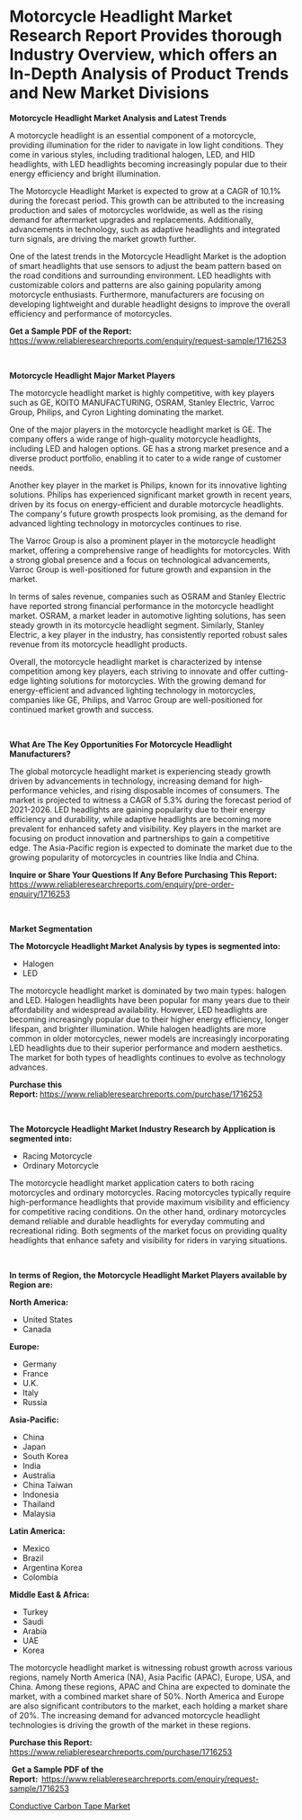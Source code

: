 <p><h1>Motorcycle Headlight Market Research Report Provides thorough Industry Overview, which offers an In-Depth Analysis of Product Trends and New Market Divisions</h1></p><p><strong>Motorcycle Headlight Market Analysis and Latest Trends</strong></p>
<p><p>A motorcycle headlight is an essential component of a motorcycle, providing illumination for the rider to navigate in low light conditions. They come in various styles, including traditional halogen, LED, and HID headlights, with LED headlights becoming increasingly popular due to their energy efficiency and bright illumination.</p><p>The Motorcycle Headlight Market is expected to grow at a CAGR of 10.1% during the forecast period. This growth can be attributed to the increasing production and sales of motorcycles worldwide, as well as the rising demand for aftermarket upgrades and replacements. Additionally, advancements in technology, such as adaptive headlights and integrated turn signals, are driving the market growth further.</p><p>One of the latest trends in the Motorcycle Headlight Market is the adoption of smart headlights that use sensors to adjust the beam pattern based on the road conditions and surrounding environment. LED headlights with customizable colors and patterns are also gaining popularity among motorcycle enthusiasts. Furthermore, manufacturers are focusing on developing lightweight and durable headlight designs to improve the overall efficiency and performance of motorcycles.</p></p>
<p><strong>Get a Sample PDF of the Report:&nbsp;</strong> <a href="https://www.reliableresearchreports.com/enquiry/request-sample/1716253">https://www.reliableresearchreports.com/enquiry/request-sample/1716253</a></p>
<p>&nbsp;</p>
<p><strong>Motorcycle Headlight Major Market Players</strong></p>
<p><p>The motorcycle headlight market is highly competitive, with key players such as GE, KOITO MANUFACTURING, OSRAM, Stanley Electric, Varroc Group, Philips, and Cyron Lighting dominating the market. </p><p>One of the major players in the motorcycle headlight market is GE. The company offers a wide range of high-quality motorcycle headlights, including LED and halogen options. GE has a strong market presence and a diverse product portfolio, enabling it to cater to a wide range of customer needs.</p><p>Another key player in the market is Philips, known for its innovative lighting solutions. Philips has experienced significant market growth in recent years, driven by its focus on energy-efficient and durable motorcycle headlights. The company's future growth prospects look promising, as the demand for advanced lighting technology in motorcycles continues to rise.</p><p>The Varroc Group is also a prominent player in the motorcycle headlight market, offering a comprehensive range of headlights for motorcycles. With a strong global presence and a focus on technological advancements, Varroc Group is well-positioned for future growth and expansion in the market.</p><p>In terms of sales revenue, companies such as OSRAM and Stanley Electric have reported strong financial performance in the motorcycle headlight market. OSRAM, a market leader in automotive lighting solutions, has seen steady growth in its motorcycle headlight segment. Similarly, Stanley Electric, a key player in the industry, has consistently reported robust sales revenue from its motorcycle headlight products.</p><p>Overall, the motorcycle headlight market is characterized by intense competition among key players, each striving to innovate and offer cutting-edge lighting solutions for motorcycles. With the growing demand for energy-efficient and advanced lighting technology in motorcycles, companies like GE, Philips, and Varroc Group are well-positioned for continued market growth and success.</p></p>
<p>&nbsp;</p>
<p><strong>What Are The Key Opportunities For Motorcycle Headlight Manufacturers?</strong></p>
<p><p>The global motorcycle headlight market is experiencing steady growth driven by advancements in technology, increasing demand for high-performance vehicles, and rising disposable incomes of consumers. The market is projected to witness a CAGR of 5.3% during the forecast period of 2021-2026. LED headlights are gaining popularity due to their energy efficiency and durability, while adaptive headlights are becoming more prevalent for enhanced safety and visibility. Key players in the market are focusing on product innovation and partnerships to gain a competitive edge. The Asia-Pacific region is expected to dominate the market due to the growing popularity of motorcycles in countries like India and China.</p></p>
<p><strong>Inquire or Share Your Questions If Any Before Purchasing This Report:</strong> <a href="https://www.reliableresearchreports.com/enquiry/pre-order-enquiry/1716253">https://www.reliableresearchreports.com/enquiry/pre-order-enquiry/1716253</a></p>
<p>&nbsp;</p>
<p><strong>Market Segmentation</strong></p>
<p><strong>The Motorcycle Headlight Market Analysis by types is segmented into:</strong></p>
<p><ul><li>Halogen</li><li>LED</li></ul></p>
<p><p>The motorcycle headlight market is dominated by two main types: halogen and LED. Halogen headlights have been popular for many years due to their affordability and widespread availability. However, LED headlights are becoming increasingly popular due to their higher energy efficiency, longer lifespan, and brighter illumination. While halogen headlights are more common in older motorcycles, newer models are increasingly incorporating LED headlights due to their superior performance and modern aesthetics. The market for both types of headlights continues to evolve as technology advances.</p></p>
<p><strong>Purchase this Report:&nbsp;</strong><a href="https://www.reliableresearchreports.com/purchase/1716253">https://www.reliableresearchreports.com/purchase/1716253</a></p>
<p>&nbsp;</p>
<p><strong>The Motorcycle Headlight Market Industry Research by Application is segmented into:</strong></p>
<p><ul><li>Racing Motorcycle</li><li>Ordinary Motorcycle</li></ul></p>
<p><p>The motorcycle headlight market application caters to both racing motorcycles and ordinary motorcycles. Racing motorcycles typically require high-performance headlights that provide maximum visibility and efficiency for competitive racing conditions. On the other hand, ordinary motorcycles demand reliable and durable headlights for everyday commuting and recreational riding. Both segments of the market focus on providing quality headlights that enhance safety and visibility for riders in varying situations.</p></p>
<p>&nbsp;</p>
<p><strong>In terms of Region, the Motorcycle Headlight Market Players available by Region are:</strong></p>
<p>
    <p> <strong> North America: </strong>
        <ul>
            <li>United States</li>
            <li>Canada</li>
        </ul>
        </p> 
    <p> <strong> Europe: </strong>
        <ul>
            <li>Germany</li>
            <li>France</li>
            <li>U.K.</li>
            <li>Italy</li>
            <li>Russia</li>
        </ul>
        </p> 
    <p> <strong> Asia-Pacific: </strong>
        <ul>
            <li>China</li>
            <li>Japan</li>
            <li>South Korea</li>
            <li>India</li>
            <li>Australia</li>
            <li>China Taiwan</li>
            <li>Indonesia</li>
            <li>Thailand</li>
            <li>Malaysia</li>
        </ul>
        </p> 
    <p> <strong> Latin America: </strong>
        <ul>
            <li>Mexico</li>
            <li>Brazil</li>
            <li>Argentina Korea</li>
            <li>Colombia</li>
        </ul>
        </p> 
    <p> <strong> Middle East & Africa: </strong>
        <ul>
            <li>Turkey</li>
            <li>Saudi</li>
            <li>Arabia</li>
            <li>UAE</li>
            <li>Korea</li>
        </ul>
    </p>
    </p>
<p><p>The motorcycle headlight market is witnessing robust growth across various regions, namely North America (NA), Asia Pacific (APAC), Europe, USA, and China. Among these regions, APAC and China are expected to dominate the market, with a combined market share of 50%. North America and Europe are also significant contributors to the market, each holding a market share of 20%. The increasing demand for advanced motorcycle headlight technologies is driving the growth of the market in these regions.</p></p>
<p><strong>Purchase this Report: </strong><a href="https://www.reliableresearchreports.com/purchase/1716253">https://www.reliableresearchreports.com/purchase/1716253</a></p>
<p>&nbsp;<strong>Get a Sample PDF of the Report:&nbsp;&nbsp;</strong><a href="https://www.reliableresearchreports.com/enquiry/request-sample/1716253">https://www.reliableresearchreports.com/enquiry/request-sample/1716253</a></p>
<p><strong></strong></p>
<p><p><a href="https://changeable-paste-463.notion.site/Decoding-the-Conductive-Carbon-Tape-Market-A-Deep-Dive-into-the-Latest-Market-Trends-Market-Segmen-a00b99367b5b4a05a39f79291c1eb1a7">Conductive Carbon Tape Market</a></p></p>